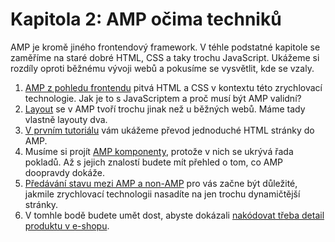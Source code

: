 # Kapitola 2: AMP očima techniků

AMP je kromě jiného frontendový framework. V téhle podstatné kapitole se zaměříme na staré dobré HTML, CSS a taky trochu JavaScript. Ukážeme si rozdíly oproti běžnému vývoji webů a pokusíme se vysvětlit, kde se vzaly.

1. [AMP z pohledu frontendu](https://docs.google.com/document/d/1tjmhyMFuW5Ml8CBeyqPt8T4KRE-6eLzKYAICfs-698Y/edit#heading=h.ai460ign5e7z) pitvá HTML a CSS v kontextu této zrychlovací technologie. Jak je to s JavaScriptem a proč musí být AMP validní?
2. [Layout](https://docs.google.com/document/d/1ZbAQLMuSgFtV6j8io-uLTNNPXTYIesdVA6mMp8BJOB8/edit#) se v AMP tvoří trochu jinak než u běžných webů. Máme tady vlastně layouty dva.
3. [V prvním tutoriálu](https://docs.google.com/document/d/1dogQaxiOZsx-Yf-cwBz2zpYlQzE8dvQSvAYuFwii9E8/edit#) vám ukážeme převod jednoduché HTML stránky do AMP.
4. Musíme si projít [AMP komponenty](https://docs.google.com/document/d/1TukezqeSpA8sHZKZwpsRKOqcZHHQL8UT9ZuV4RNeN5k/edit#), protože v nich se ukrývá řada pokladů. Až s jejich znalostí budete mít přehled o tom, co AMP doopravdy dokáže.
5. [Předávání stavu mezi AMP a non-AMP](https://docs.google.com/document/d/1abz4vezq7yEdaL89MLHTmZ7OrmD5hC8SGWOlUNzcIGU/edit) pro vás začne být důležité, jakmile zrychlovací technologii nasadíte na jen trochu dynamičtější stránky.
6. V tomhle bodě budete umět dost, abyste dokázali [nakódovat třeba detail produktu v e-shopu](https://docs.google.com/document/d/1_zIRMmWjafadkzX_1iW2ge9I7jHDzqwoPN0M7fjfMHg/edit#).
